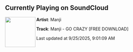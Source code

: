 ## Currently Playing on SoundCloud

[<img align="left" width="100" src="https://i1.sndcdn.com/artworks-3VnhTSHUy8YyMsaV-ozL9ZA-t500x500.jpg">](https://soundcloud.com/manjiofficial/manji-go-crazy?in=saxurn/sets/1a1/)

**Artist**: Manji 

**Track**: Manji - GO CRAZY [FREE DOWNLOAD]

Last updated at 9/25/2025, 9:01:09 AM
